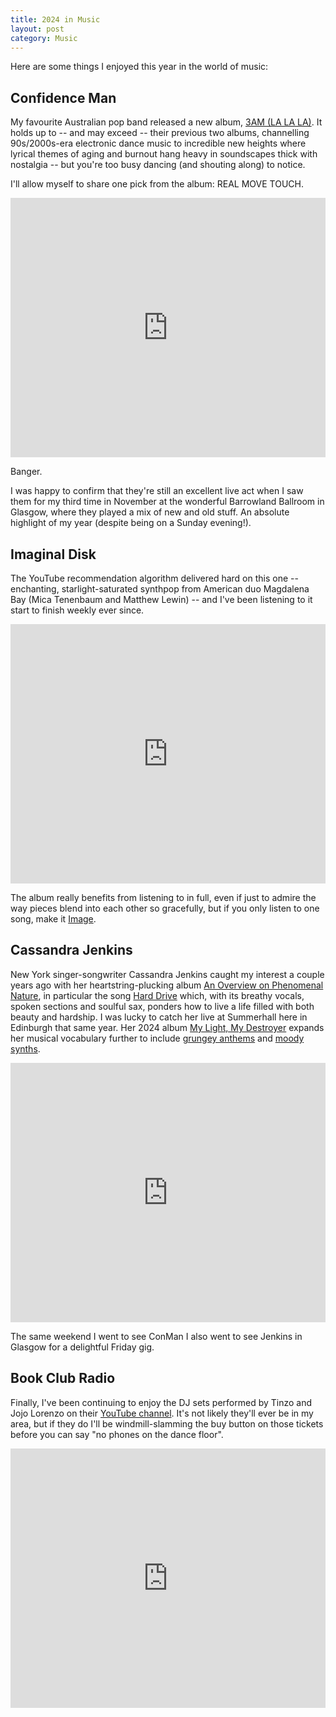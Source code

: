 ```yaml
---
title: 2024 in Music
layout: post
category: Music
---
```


Here are some things I enjoyed this year in the world of music:

## Confidence Man

My favourite Australian pop band released a new album, [3AM (LA LA LA)](https://www.youtube.com/watch?v=W4_lXFe8URk&list=OLAK5uy_lFJqT0A315dm0deQAAUxgOYpTb4MUgxdA&ab_channel=ConfidenceMan). It holds up to -- and may exceed -- their previous two albums, channelling 90s/2000s-era electronic dance music to incredible new heights where lyrical themes of aging and burnout hang heavy in soundscapes thick with nostalgia -- but you're too busy dancing (and shouting along) to notice.

I'll allow myself to share one pick from the album: REAL MOVE TOUCH.

<iframe width="100%" height="415" src="https://www.youtube.com/embed/eeqdJERG_S8?si=BDIbtegqcHWbZckQ" title="YouTube video player" frameborder="0" allow="accelerometer; autoplay; clipboard-write; encrypted-media; gyroscope; picture-in-picture; web-share" referrerpolicy="strict-origin-when-cross-origin" allowfullscreen></iframe>

Banger.

I was happy to confirm that they're still an excellent live act when I saw them for my third time in November at the wonderful Barrowland Ballroom in Glasgow, where they played a mix of new and old stuff. An absolute highlight of my year (despite being on a Sunday evening!).

## Imaginal Disk

The YouTube recommendation algorithm delivered hard on this one -- enchanting, starlight-saturated synthpop from American duo Magdalena Bay (Mica Tenenbaum and Matthew Lewin) -- and I've been listening to it start to finish weekly ever since.

<iframe width="100%" height="415" src="https://www.youtube.com/embed/OPe7tn_Hju4?si=ICdcV02S760_E_Iw" title="YouTube video player" frameborder="0" allow="accelerometer; autoplay; clipboard-write; encrypted-media; gyroscope; picture-in-picture; web-share" referrerpolicy="strict-origin-when-cross-origin" allowfullscreen></iframe>

The album really benefits from listening to in full, even if just to admire the way pieces blend into each other so gracefully, but if you only listen to one song, make it [Image](https://www.youtube.com/watch?v=DfcWOPpmw14).

## Cassandra Jenkins

New York singer-songwriter Cassandra Jenkins caught my interest a couple years ago with her heartstring-plucking album [An Overview on Phenomenal Nature](https://cassandrajenkins.bandcamp.com/album/an-overview-on-phenomenal-nature), in particular the song [Hard Drive](https://www.youtube.com/watch?v=eW8XoovSlsM) which, with its breathy vocals, spoken sections and soulful sax, ponders how to live a life filled with both beauty and hardship. I was lucky to catch her live at Summerhall here in Edinburgh that same year. Her 2024 album [My Light, My Destroyer](https://cassandrajenkins.bandcamp.com/album/my-light-my-destroyer) expands her musical vocabulary further to include [grungey anthems](https://www.youtube.com/watch?v=VgczzmHDe20) and [moody synths](https://www.youtube.com/watch?v=-_uy5vWbeQg).

<iframe width="100%" height="415" src="https://www.youtube.com/embed/K_O8zuijpBY?si=L1JkRla0FXc4wcAX" title="YouTube video player" frameborder="0" allow="accelerometer; autoplay; clipboard-write; encrypted-media; gyroscope; picture-in-picture; web-share" referrerpolicy="strict-origin-when-cross-origin" allowfullscreen></iframe>

The same weekend I went to see ConMan I also went to see Jenkins in Glasgow for a delightful Friday gig.

## Book Club Radio

Finally, I've been continuing to enjoy the DJ sets performed by Tinzo and Jojo Lorenzo on their [YouTube channel](https://www.youtube.com/@bookclubradio). It's not likely they'll ever be in my area, but if they do I'll be windmill-slamming the buy button on those tickets before you can say "no phones on the dance floor".

<iframe width="100%" height="415" src="https://www.youtube.com/embed/ZiDqlUSf0tE?si=XZFJjAzmX0O4Oia6" title="YouTube video player" frameborder="0" allow="accelerometer; autoplay; clipboard-write; encrypted-media; gyroscope; picture-in-picture; web-share" referrerpolicy="strict-origin-when-cross-origin" allowfullscreen></iframe>